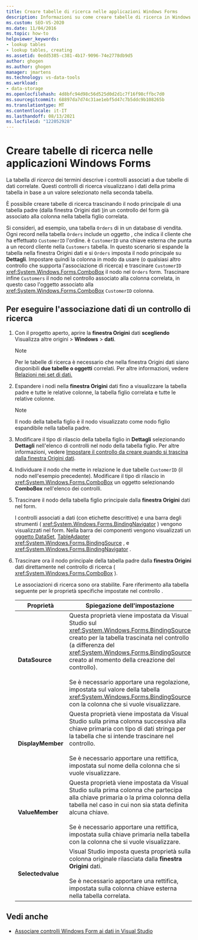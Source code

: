 ```yaml
---
title: Creare tabelle di ricerca nelle applicazioni Windows Forms
description: Informazioni su come creare tabelle di ricerca in Windows applicazioni Form. Una tabella di ricerca descrive i controlli associati a due tabelle di dati correlate.
ms.custom: SEO-VS-2020
ms.date: 11/04/2016
ms.topic: how-to
helpviewer_keywords:
- lookup tables
- lookup tables, creating
ms.assetid: 0edd5385-c381-4b17-9096-74e2778db9d5
author: ghogen
ms.author: ghogen
manager: jmartens
ms.technology: vs-data-tools
ms.workload:
- data-storage
ms.openlocfilehash: 4d8bfc94d98c56d525d0d2d1c7f16f98cffbc7d0
ms.sourcegitcommit: 68897da7d74c31ae1ebf5d47c7b5ddc9b108265b
ms.translationtype: MT
ms.contentlocale: it-IT
ms.lasthandoff: 08/13/2021
ms.locfileid: "122052928"
---
```

# <a name="create-lookup-tables-in-windows-forms-applications"></a>Creare tabelle di ricerca nelle applicazioni Windows Forms

La tabella *di ricerca* dei termini descrive i controlli associati a due tabelle di dati correlate. Questi controlli di ricerca visualizzano i dati della prima tabella in base a un valore selezionato nella seconda tabella.

È possibile creare tabelle di ricerca trascinando il nodo principale di una tabella padre (dalla finestra Origini dati [)](add-new-data-sources.md#data-sources-window)in un controllo del form già associato alla colonna nella tabella figlio correlata.

Si consideri, ad esempio, una tabella `Orders` di in un database di vendita. Ogni record nella tabella `Orders` include un oggetto , che indica il cliente che ha effettuato `CustomerID` l'ordine. è `CustomerID` una chiave esterna che punta a un record cliente nella `Customers` tabella. In questo scenario si espande la tabella nella finestra Origini dati e si `Orders` imposta il nodo principale su **Dettagli**.  Impostare quindi la colonna in modo da usare (o qualsiasi altro controllo che supporta l'associazione di ricerca) e trascinare `CustomerID` <xref:System.Windows.Forms.ComboBox> il nodo nel `Orders` form. Trascinare infine `Customers` il nodo nel controllo associato alla colonna correlata, in questo caso l'oggetto associato alla <xref:System.Windows.Forms.ComboBox> `CustomerID` colonna.

## <a name="to-databind-a-lookup-control"></a>Per eseguire l'associazione dati di un controllo di ricerca

1. Con il progetto aperto, aprire la **finestra Origini** dati **scegliendo** Visualizza altre origini  >  **Windows**  >  **dati**.

    > [!NOTE]
    > Per le tabelle di ricerca è necessario che nella finestra Origini dati siano disponibili **due tabelle o oggetti** correlati. Per altre informazioni, vedere [Relazioni nei set di dati.](relationships-in-datasets.md)

2. Espandere i nodi nella **finestra Origini** dati fino a visualizzare la tabella padre e tutte le relative colonne, la tabella figlio correlata e tutte le relative colonne.

    > [!NOTE]
    > Il nodo della tabella figlio è il nodo visualizzato come nodo figlio espandibile nella tabella padre.

3. Modificare il tipo di rilascio della tabella figlio in **Dettagli** selezionando **Dettagli** nell'elenco di controlli nel nodo della tabella figlio. Per altre informazioni, vedere [Impostare il controllo da creare quando si trascina dalla finestra Origini dati](../data-tools/set-the-control-to-be-created-when-dragging-from-the-data-sources-window.md).

4. Individuare il nodo che mette in relazione le due tabelle `CustomerID` (il nodo nell'esempio precedente). Modificare il tipo di rilascio in <xref:System.Windows.Forms.ComboBox> un oggetto selezionando **ComboBox** nell'elenco dei controlli.

5. Trascinare il nodo della tabella figlio principale dalla **finestra Origini** dati nel form.

     I controlli associati a dati (con etichette descrittive) e una barra degli strumenti ( <xref:System.Windows.Forms.BindingNavigator> ) vengono visualizzati nel form. Nella barra dei componenti vengono visualizzati un [oggetto DataSet](../data-tools/dataset-tools-in-visual-studio.md), [TableAdapter](../data-tools/create-and-configure-tableadapters.md) <xref:System.Windows.Forms.BindingSource> , e <xref:System.Windows.Forms.BindingNavigator> .

6. Trascinare ora il nodo principale della tabella padre dalla **finestra Origini** dati direttamente nel controllo di ricerca ( <xref:System.Windows.Forms.ComboBox> ).

     Le associazioni di ricerca sono ora stabilite. Fare riferimento alla tabella seguente per le proprietà specifiche impostate nel controllo .

    |Proprietà|Spiegazione dell'impostazione|
    |--------------| - |
    |**DataSource**|Questa proprietà viene impostata da Visual Studio sul <xref:System.Windows.Forms.BindingSource> creato per la tabella trascinata nel controllo (a differenza del <xref:System.Windows.Forms.BindingSource> creato al momento della creazione del controllo).<br /><br /> Se è necessario apportare una regolazione, impostata sul valore della tabella <xref:System.Windows.Forms.BindingSource> con la colonna che si vuole visualizzare.|
    |**DisplayMember**|Questa proprietà viene impostata da Visual Studio sulla prima colonna successiva alla chiave primaria con tipo di dati stringa per la tabella che si intende trascinare nel controllo.<br /><br /> Se è necessario apportare una rettifica, impostata sul nome della colonna che si vuole visualizzare.|
    |**ValueMember**|Questa proprietà viene impostata da Visual Studio sulla prima colonna che partecipa alla chiave primaria o la prima colonna della tabella nel caso in cui non sia stata definita alcuna chiave.<br /><br /> Se è necessario apportare una rettifica, impostata sulla chiave primaria nella tabella con la colonna che si vuole visualizzare.|
    |**Selectedvalue**|Visual Studio imposta questa proprietà sulla colonna originale rilasciata dalla **finestra Origini** dati.<br /><br /> Se è necessario apportare una rettifica, impostata sulla colonna chiave esterna nella tabella correlata.|

## <a name="see-also"></a>Vedi anche

- [Associare controlli Windows Form ai dati in Visual Studio](../data-tools/bind-windows-forms-controls-to-data-in-visual-studio.md)
